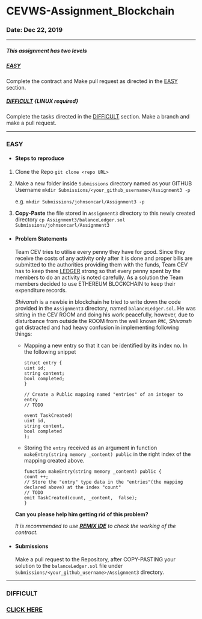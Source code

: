 # CEVWS-Assignment_Blockchain
### Date: Dec 22, 2019
-------

##### This assignment has two levels
##### [EASY](#EASY)
Complete the contract and Make pull request as directed in the [EASY](#EASY) section.

##### [DIFFICULT](#DIFFICULT) {LINUX required}
Complete the tasks directed in the [DIFFICULT](#DIFFICULT) section.
Make a branch and make a pull request.

-----------

### EASY
* #### Steps to reproduce
1. Clone the Repo 
    ```git clone <repo URL>```

2. Make a new folder inside ```Submissions``` directory named as your GITHUB Username
    ```mkdir Submissions/<your_github_username>/Assignment3 -p```
    
    e.g. ```mkdir Submissions/johnsoncarl/Assignment3 -p```

3. **Copy-Paste** the file stored in ```Assignment3``` directory to this newly created directory 
    ```cp Assignment3/balanceLedger.sol Submissions/johnsoncarl/Assignment3```

* #### Problem Statements
    Team CEV tries to utilise every penny they have for good. Since they receive the costs of any activity only after it is done and proper bills are submitted to the authorities providing them with the funds, Team CEV has to keep there [LEDGER](https://www.investopedia.com/terms/g/generalledger.asp) strong so that every penny spent by the members to do an activity is noted carefully. 
    As a solution the Team members decided to use ETHEREUM BLOCKCHAIN to keep their expenditure records. 

    *Shivansh* is a newbie in blockchain he tried to write down the code provided in the ```Assignment3``` directory, named ```balanceLedger.sol```. He was sitting in the CEV ROOM and doing his work peacefully, however, due to disturbance from outside the ROOM from the well known `PMC`, *Shivansh* got distracted and had heavy confusion in implementing following things:
    
    * Mapping a new entry so that it can be identified by its index no. In the following snippet
        ```solidity
        struct entry {
        uint id;
        string content;
        bool completed;
        }
        
        // Create a Public mapping named "entries" of an integer to entry
        // TODO
        
        event TaskCreated(
        uint id,
        string content,
        bool completed
        );
        ```
        
    * Storing the ```entry``` received as an argument in function ```makeEntry(string memory _content) public``` in the right index of the mapping created above.
        ```solidity
        function makeEntry(string memory _content) public {
        count ++;
        // Store the "entry" type data in the "entries"(the mapping declared above) at the index "count"
        // TODO
        emit TaskCreated(count, _content,  false);
        }
        ```
        
    **Can you please help him getting rid of this problem?**
    
    *It is recommended to use **[REMIX IDE](http://remix.ethereum.org/#optimize=false&evmVersion=null&version=soljson-v0.5.0+commit.1d4f565a.js)** to check the working of the contract.*
    
* #### Submissions
    Make a pull request to the Repository, after COPY-PASTING your solution to the ```balanceLedger.sol``` file under ```Submissions/<your_github_username>/Assignment3``` directory.

------------


### DIFFICULT

### [CLICK HERE](https://github.com/cutting-edge-visionaries/Blockchain/tree/master/Assignment3_difficult)
